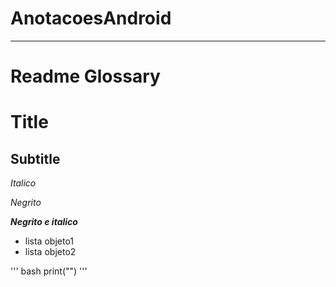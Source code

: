 # AnotacoesAndroid





















--------------------------------------------------------------------------------
# Readme Glossary

# Title

## Subtitle

_Italico_

*Negrito*

**_Negrito e italico_**

* lista objeto1
* lista objeto2

'''
bash
print("")
'''


